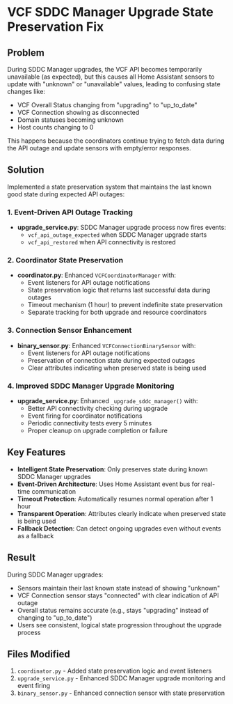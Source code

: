 # VCF SDDC Manager Upgrade State Preservation Fix

## Problem
During SDDC Manager upgrades, the VCF API becomes temporarily unavailable (as expected), but this causes all Home Assistant sensors to update with "unknown" or "unavailable" values, leading to confusing state changes like:
- VCF Overall Status changing from "upgrading" to "up_to_date" 
- VCF Connection showing as disconnected
- Domain statuses becoming unknown
- Host counts changing to 0

This happens because the coordinators continue trying to fetch data during the API outage and update sensors with empty/error responses.

## Solution
Implemented a state preservation system that maintains the last known good state during expected API outages:

### 1. Event-Driven API Outage Tracking
- **upgrade_service.py**: SDDC Manager upgrade process now fires events:
  - `vcf_api_outage_expected` when SDDC Manager upgrade starts
  - `vcf_api_restored` when API connectivity is restored

### 2. Coordinator State Preservation
- **coordinator.py**: Enhanced `VCFCoordinatorManager` with:
  - Event listeners for API outage notifications
  - State preservation logic that returns last successful data during outages
  - Timeout mechanism (1 hour) to prevent indefinite state preservation
  - Separate tracking for both upgrade and resource coordinators

### 3. Connection Sensor Enhancement  
- **binary_sensor.py**: Enhanced `VCFConnectionBinarySensor` with:
  - Event listeners for API outage notifications
  - Preservation of connection state during expected outages
  - Clear attributes indicating when preserved state is being used

### 4. Improved SDDC Manager Upgrade Monitoring
- **upgrade_service.py**: Enhanced `_upgrade_sddc_manager()` with:
  - Better API connectivity checking during upgrade
  - Event firing for coordinator notifications
  - Periodic connectivity tests every 5 minutes
  - Proper cleanup on upgrade completion or failure

## Key Features
- **Intelligent State Preservation**: Only preserves state during known SDDC Manager upgrades
- **Event-Driven Architecture**: Uses Home Assistant event bus for real-time communication
- **Timeout Protection**: Automatically resumes normal operation after 1 hour
- **Transparent Operation**: Attributes clearly indicate when preserved state is being used
- **Fallback Detection**: Can detect ongoing upgrades even without events as a fallback

## Result
During SDDC Manager upgrades:
- Sensors maintain their last known state instead of showing "unknown"
- VCF Connection sensor stays "connected" with clear indication of API outage
- Overall status remains accurate (e.g., stays "upgrading" instead of changing to "up_to_date")
- Users see consistent, logical state progression throughout the upgrade process

## Files Modified
1. `coordinator.py` - Added state preservation logic and event listeners
2. `upgrade_service.py` - Enhanced SDDC Manager upgrade monitoring and event firing
3. `binary_sensor.py` - Enhanced connection sensor with state preservation
